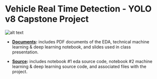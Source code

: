 ﻿# Vehicle Real Time Detection - YOLO v8 Capstone Project

 ![alt text]([https://github.com/[chrisheimbuch]/[Traffic_Vehicle_Real_Time_Detection]/blob/[main]/image.jpg?raw=true](https://github.com/chrisheimbuch/Traffic_Vehicle_Real_Time_Detection/blob/main/source/images/yolov8.jpg))

- **[Documents](./documents):** includes PDF documents of the EDA, technical machine learning & deep learning notebook, and slides used in class presentation.

- **[Source](./source):** includes notebook #1 eda source code, notebook #2 machine learning & deep learning source code, and associated files with the project.

 
